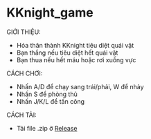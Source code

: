 # KKnight_game
GIỚI THIỆU:
 - Hóa thân thành KKnight tiêu diệt quái vật
 - Bạn thắng nếu tiêu diệt hết quái vật
 - Bạn thua nếu hết máu hoặc rơi xuống vực

CÁCH CHƠI:
 - Nhấn A/D để chạy sang trái/phải, W để nhảy
 - Nhấn S để phòng thủ
 - Nhấn J/K/L để tấn công 
 
 CÁCH TẢI:
 - Tải file .zip ở [Release](https://github.com/duchien714/KKnight_game/releases/tag/v1.0) 
 
